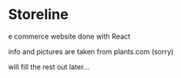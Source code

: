# Storeline
e commerce website done with React

info and pictures are taken from  plants.com  (sorry)

will fill the rest out later...

